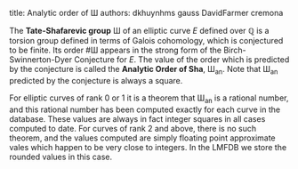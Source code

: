 title: Analytic order of &#1064;
authors:
    dkhuynhms
    gauss
    DavidFarmer
    cremona

The **Tate-Shafarevic group** &#1064; of an elliptic curve $E$ defined over $\mathbb{Q}$ is a torsion group defined in terms of Galois cohomology, which is conjectured to be finite.  Its order #&#1064; appears in the strong form of the Birch-Swinnerton-Dyer Conjecture for $E$.  The value of the order which is predicted by the conjecture is called the **Analytic Order of Sha**, &#1064;<sub>an</sub>. Note that &#1064;<sub>an</sub> predicted by the conjecture is always a square.

For elliptic curves of rank $0$ or $1$ it is a theorem that &#1064;<sub>an</sub> is a rational number, and this rational number has been computed exactly for each curve in the database.  These values are always in fact integer squares in all cases computed to date.  For curves of rank $2$ and above, there is no such theorem, and the values computed are simply floating point approximate vales which happen to be very close to integers.  In the LMFDB we store the rounded values in this case.

